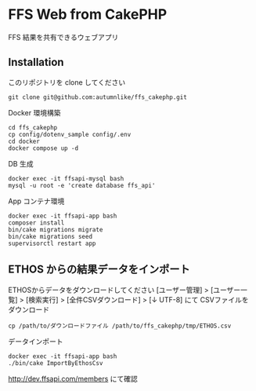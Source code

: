 # FFS Web from CakePHP

FFS 結果を共有できるウェブアプリ

## Installation

このリポジトリを clone してください

```
git clone git@github.com:autumnlike/ffs_cakephp.git
```

Docker 環境構築

```
cd ffs_cakephp
cp config/dotenv_sample config/.env
cd docker
docker compose up -d
```

DB 生成
```
docker exec -it ffsapi-mysql bash
mysql -u root -e 'create database ffs_api'
```

App コンテナ環境

```
docker exec -it ffsapi-app bash
composer install
bin/cake migrations migrate
bin/cake migrations seed
supervisorctl restart app
```

## ETHOS からの結果データをインポート

ETHOSからデータをダウンロードしてください
[ユーザー管理] > [ユーザー一覧] > [検索実行] > [全件CSVダウンロード] > [↓ UTF-8] にて CSVファイルをダウンロード

```
cp /path/to/ダウンロードファイル /path/to/ffs_cakephp/tmp/ETHOS.csv
```

データインポート
```
docker exec -it ffsapi-app bash
./bin/cake ImportByEthosCsv
```

http://dev.ffsapi.com/members にて確認
